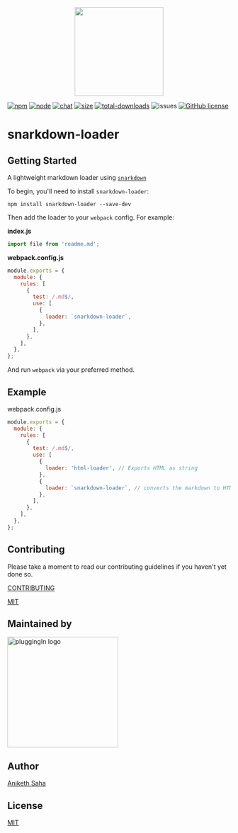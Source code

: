 <div align="center">
  <a href="https://github.com/webpack/webpack">
    <img width="200" height="200" src="https://webpack.js.org/assets/icon-square-big.svg">
  </a>
</div>

[![npm][npm]][npm-url]
[![node][node]][node-url]
[![chat][chat]][chat-url]
[![size][size]][size-url]
[![total-downloads][total-downloads]][total-downloads]
![issues](https://img.shields.io/github/issues/Plugin-contrib/snarkdown-loader)
[![GitHub license](https://img.shields.io/github/license/Plugin-contrib/snarkdown-loader)](https://github.com/Plugin-contrib/snarkdown-loader/blob/master/LICENSE)

# snarkdown-loader

## Getting Started

A lightweight markdown loader using [`snarkdown`](https://github.com/developit/snarkdown)

To begin, you'll need to install `snarkdown-loader`:

```console
npm install snarkdown-loader --save-dev
```

Then add the loader to your `webpack` config. For example:

**index.js**

```js
import file from 'readme.md';
```

**webpack.config.js**

```js
module.exports = {
  module: {
    rules: [
      {
        test: /.md$/,
        use: [
          {
            loader: `snarkdown-loader`,
          },
        ],
      },
    ],
  },
};
```

And run `webpack` via your preferred method.

## Example

webpack.config.js

```js
module.exports = {
  module: {
    rules: [
      {
        test: /.md$/,
        use: [
          {
            loader: 'html-loader', // Exports HTML as string
          },
          {
            loader: `snarkdown-loader`, // converts the markdown to HTML
          },
        ],
      },
    ],
  },
};
```

## Contributing

Please take a moment to read our contributing guidelines if you haven't yet done so.

[CONTRIBUTING](./.github/CONTRIBUTING.md)

[MIT](./LICENSE)

## Maintained by

<img alt="pluggingIn logo" src="https://imgur.com/kjyrz79.png" width="250px" />

## Author

[Aniketh Saha](https://twitter.com/__ANIX__)

## License

[MIT](./LICENSE)

[npm]: https://img.shields.io/npm/v/snarkdown-loader.svg
[npm-url]: https://npmjs.com/package/snarkdown-loader
[node]: https://img.shields.io/node/v/snarkdown-loader.svg
[node-url]: https://nodejs.org
[deps]: https://david-dm.org/webpack-contrib/snarkdown-loader.svg
[deps-url]: https://david-dm.org/plugin-contrib/snarkdown-loader
[tests]: https://dev.azure.com/plugin-contrib/snarkdown-loader/_apis/build/status/plugin-contrib.snarkdown-loader?branchName=master
[tests-url]: https://dev.azure.com/plugin-contrib/snarkdown-loader/_build/latest?definitionId=2&branchName=master
[cover]: https://codecov.io/gh/webpack-contrib/snarkdown-loader/branch/master/graph/badge.svg
[cover-url]: https://codecov.io/gh/webpack-contrib/snarkdown-loader
[chat]: https://img.shields.io/badge/gitter-webpack%2Fwebpack-brightgreen.svg
[chat-url]: https://gitter.im/webpack/webpack
[size]: https://badgen.net/bundlephobia/min/snarkdown-loader
[size-url]: https://badgen.net/bundlephobia/min/snarkdown-loader
[total-downloads]: https://img.shields.io/npm/dt/snarkdown-loader.svg
